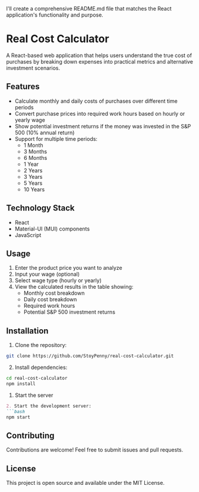 I'll create a comprehensive README.md file that matches the React application's functionality and purpose.


# Real Cost Calculator

A React-based web application that helps users understand the true cost of purchases by breaking down expenses into practical metrics and alternative investment scenarios.

## Features

- Calculate monthly and daily costs of purchases over different time periods
- Convert purchase prices into required work hours based on hourly or yearly wage
- Show potential investment returns if the money was invested in the S&P 500 (10% annual return)
- Support for multiple time periods:
  - 1 Month
  - 3 Months
  - 6 Months
  - 1 Year
  - 2 Years
  - 3 Years
  - 5 Years
  - 10 Years

## Technology Stack

- React
- Material-UI (MUI) components
- JavaScript

## Usage

1. Enter the product price you want to analyze
2. Input your wage (optional)
3. Select wage type (hourly or yearly)
4. View the calculated results in the table showing:
   - Monthly cost breakdown
   - Daily cost breakdown
   - Required work hours
   - Potential S&P 500 investment returns

## Installation

1. Clone the repository:
```bash
git clone https://github.com/StoyPenny/real-cost-calculator.git
```

2. Install dependencies:
```bash
cd real-cost-calculator
npm install
````

1. Start the server
````markdown
2. Start the development server:
```bash
npm start
````

## Contributing

Contributions are welcome! Feel free to submit issues and pull requests.

## License

This project is open source and available under the MIT License.